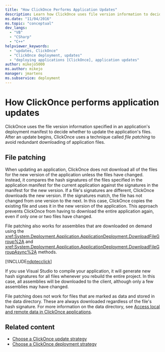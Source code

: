 ```yaml
---
title: "How ClickOnce Performs Application Updates"
description: Learn how ClickOnce uses file version information to decide whether to update the application. ClickOnce uses file patching to avoid redundancy in downloading.
ms.date: "11/04/2016"
ms.topic: "conceptual"
dev_langs:
  - "VB"
  - "CSharp"
  - "C++"
helpviewer_keywords:
  - "updates, ClickOnce"
  - "ClickOnce deployment, updates"
  - "deploying applications [ClickOnce], application updates"
author: mikejo5000
ms.author: mikejo
manager: jmartens
ms.subservice: deployment
---
```

# How ClickOnce performs application updates

ClickOnce uses the file version information specified in an application's deployment manifest to decide whether to update the application's files. After an update begins, ClickOnce uses a technique called *file patching* to avoid redundant downloading of application files.

## File patching
 When updating an application, ClickOnce does not download all of the files for the new version of the application unless the files have changed. Instead, it compares the hash signatures of the files specified in the application manifest for the current application against the signatures in the manifest for the new version. If a file's signatures are different, ClickOnce downloads the new version. If the signatures match, the file has not changed from one version to the next. In this case, ClickOnce copies the existing file and uses it in the new version of the application. This approach prevents ClickOnce from having to download the entire application again, even if only one or two files have changed.

 File patching also works for assemblies that are downloaded on demand using the <xref:System.Deployment.Application.ApplicationDeployment.DownloadFileGroup%2A> and <xref:System.Deployment.Application.ApplicationDeployment.DownloadFileGroupAsync%2A> methods.

  [!INCLUDE[ndptecclick](../deployment/includes/dotnet-support-application-deployment-api.md)]

 If you use Visual Studio to compile your application, it will generate new hash signatures for all files whenever you rebuild the entire project. In this case, all assemblies will be downloaded to the client, although only a few assemblies may have changed.

 File patching does not work for files that are marked as data and stored in the data directory. These are always downloaded regardless of the file's hash signature. For more information on the data directory, see [Access local and remote data in ClickOnce applications](../deployment/accessing-local-and-remote-data-in-clickonce-applications.md).

## Related content
- [Choose a ClickOnce update strategy](../deployment/choosing-a-clickonce-update-strategy.md)
- [Choose a ClickOnce deployment strategy](../deployment/choosing-a-clickonce-deployment-strategy.md)
